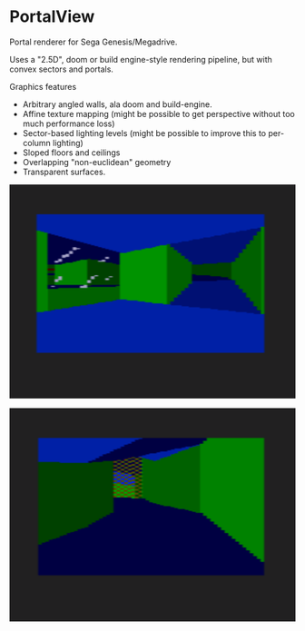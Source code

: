 # PortalView
Portal renderer for Sega Genesis/Megadrive.

Uses a "2.5D", doom or build engine-style rendering pipeline, but with convex sectors and portals.

Graphics features
- Arbitrary angled walls, ala doom and build-engine. 
- Affine texture mapping (might be possible to get perspective without too much performance loss)
- Sector-based lighting levels (might be possible to improve this to per-column lighting)
- Sloped floors and ceilings
- Overlapping "non-euclidean" geometry
- Transparent surfaces.


![Portals, Transparent texture, and Lighting screenshot](./screen0.png)

![Slopes and Transparent patterned surface screenshot](./screen1.png)
